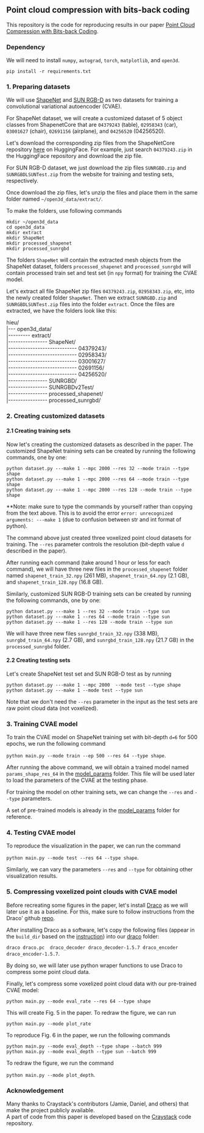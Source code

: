 ## Point cloud compression with bits-back coding
This repository is the code for reproducing results in our paper 
[Point Cloud Compression with Bits-back Coding](https://hieunq95.github.io/).

### Dependency
We will need to install `numpy`, `autograd`, `torch`, `matplotlib`, and `open3d`.

`pip install -r requirements.txt`

### 1. Preparing datasets
We will use [ShapeNet](https://huggingface.co/datasets/ShapeNet/ShapeNetCore) 
and [SUN RGB-D](https://rgbd.cs.princeton.edu/challenge.html) as two datasets for 
training a convolutional variational autoencoder (CVAE).

For ShapeNet dataset, we will create a customized dataset of 5 object classes from ShapenetCore that are 
`04379243` (table), `02958343` (car), `03001627` (chair), `02691156` (airplane), and `04256520` (04256520).

Let's download the corresponding zip files from the ShapeNetCore repository 
[here](https://huggingface.co/datasets/ShapeNet/ShapeNetCore/tree/main) on HuggingFace. For example, just search
`04379243.zip` in the HuggingFace repository and download the zip file.

For SUN RGB-D dataset, we just download the zip files `SUNRGBD.zip` and `SUNRGBDLSUNTest.zip` from the website 
for training and testing sets, respectively.

Once download the zip files, let's unzip the files and place them in the same folder named `~/open3d_data/extract/`.

To make the folders, use following commands

`mkdir ~/open3d_data`  
`cd open3d_data`  
`mkdir extract`  
`mkdir ShapeNet`  
`mkdir processed_shapenet`  
`mkdir processed_sunrgbd`

The folders `ShapeNet` will contain the extracted mesh objects from the ShapeNet dataset, 
folders `processed_shapenet` and `processed_sunrgbd` will contain processed train set and test set (in `npy` format) 
for training the CVAE model.

Let's extract all file ShapeNet zip files `04379243.zip`, `02958343.zip`, etc, into the newly created folder `ShapeNet`.
Then we extract `SUNRGBD.zip` and `SUNRGBDLSUNTest.zip` files into the folder `extract`.
Once the files are extracted, we have the folders look like this:

hieu/  
|--- open3d_data/  
|--------- extract/  
|---------------- ShapeNet/  
|---------------------------- 04379243/  
|---------------------------- 02958343/  
|---------------------------- 03001627/  
|---------------------------- 02691156/  
|---------------------------- 04256520/  
|---------------- SUNRGBD/  
|---------------- SUNRGBDv2Test/  
|---------------- processed_shapenet/  
|---------------- processed_sunrgbd/

### 2. Creating customized datasets
#### 2.1 Creating training sets
Now let's creating the customized datasets as described in the paper.
The customized ShapeNet training sets can be created by running the following commands, one by one:

`python dataset.py ---make 1 --mpc 2000 --res 32 --mode train --type shape`  
`python dataset.py ---make 1 --mpc 2000 --res 64 --mode train --type shape`  
`python dataset.py ---make 1 --mpc 2000 --res 128 --mode train --type shape`

**Note: make sure to type the commands by yourself rather than copying from the text above. This is 
to avoid the error `error: unrecognized arguments: ---make 1` (due to confusion between str and int format of python).

The command above just created three voxelized point cloud datasets for training. 
The `--res` parameter controls the resolution (bit-depth value `d` described in the paper).

After running each command (take around 1 hour or less for each command), we will have three
new files in the `processed_shapenet` folder named `shapenet_train_32.npy` (261 MB), `shapenet_train_64.npy` (2.1 GB), 
and `shapenet_train_128.npy` (16.8 GB). 

Similarly, customized SUN RGB-D training sets can be created by running the following commands, one by one:

`python dataset.py ---make 1 --res 32 --mode train --type sun`  
`python dataset.py ---make 1 --res 64 --mode train --type sun`  
`python dataset.py ---make 1 --res 128 --mode train --type sun`

We will have three new files `sunrgbd_train_32.npy` (338 MB), `sunrgbd_train_64.npy` (2.7 GB), 
and `sunrgbd_train_128.npy` (21.7 GB) 
in the `processed_sunrgbd` folder.

#### 2.2 Creating testing sets
Let's create ShapeNet test set and SUN RGB-D test as by running  

`python dataset.py ---make 1 --mpc 2000  --mode test --type shape`  
`python dataset.py ---make 1 --mode test --type sun`  

Note that we don't need the `--res` parameter in the input as the test sets are raw point cloud data (not voxelized).

### 3. Training CVAE model
To train the CVAE model on ShapeNet training set with bit-depth `d=6` for 500 epochs, we run the following command  

`python main.py --mode train --ep 500 --res 64 --type shape`.  

After running the above command, we will obtain a trained model named `params_shape_res_64` in the
[model_params](https://github.com/hieunq95/gpcc-bits-back/tree/main/model_params)
folder. This file will be used later to load the parameters of the CVAE at the testing phase.

For training the model on other training sets, we can change the `--res` and `--type` parameters.

A set of pre-trained models is already in the
[model_params](https://github.com/hieunq95/gpcc-bits-back/tree/main/model_params) folder for reference.

### 4. Testing CVAE model
To reproduce the visualization in the paper, we can run the command

`python main.py --mode test --res 64 --type shape`.

Similarly, we can vary the parameters `--res` and `--type` for obtaining other visualization results.

### 5. Compressing voxelized point clouds with CVAE model

Before recreating some figures in the paper, let's install [Draco](https://github.com/google/draco) as we will later use
it as a baseline. For this, make sure to follow instructions from the 
Draco' github [repo](https://github.com/google/draco/blob/main/BUILDING.md).

After installing Draco as a software, let's copy the following files (appear in the `build_dir` 
based on the [instruction](build_dir)) into our 
[draco](https://github.com/hieunq95/gpcc-bits-back/tree/main/draco) folder:

`draco draco.pc  draco_decoder draco_decoder-1.5.7 draco_encoder draco_encoder-1.5.7`.

By doing so, we will later use python wraper functions to use Draco to compress some point cloud data.

Finally, let's compress some voxelized point cloud data with our pre-trained CVAE model:  

`python main.py --mode eval_rate --res 64 --type shape`

This will create Fig. 5 in the paper. To redraw the figure, we can run 

`python main.py --mode plot_rate`

To reproduce Fig. 6 in the paper, we run the following commands

`python main.py --mode eval_depth --type shape --batch 999`  
`python main.py --mode eval_depth --type sun --batch 999`

To redraw the figure, we run the command

`python main.py --mode plot_depth`.


### Acknowledgement
Many thanks to Craystack's contributors (Jamie, Daniel, and others) that make the project publicly available.  
A part of code from this paper is developed based on the [Craystack](https://github.com/j-towns/craystack) 
code repository.
